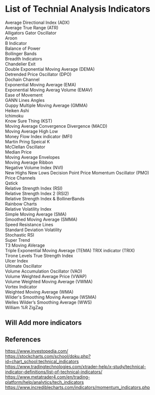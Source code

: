 # List of Technial Analysis Indicators

Average Directional Index (ADX)  
Average True Range (ATR)  
Alligators Gator Oscillator  
Aroon  
B Indicator  
Balance of Power  
Bollinger Bands  
Breadth Indicators  
Chandelier Exit  
Double Exponential Moving Average (DEMA)  
Detrended Price Oscillator (DPO)  
Dochain Channel  
Exponential Moving Average (EMA)  
Exponential Moving Averag Volume (EMAV)  
Ease of Movement    
GANN Lines Angles  
Guppy Multiple Moving Average (GMMA)  
Heiken Ashi  
Ichimoku  
Know Sure Thing (KST)  
Moving Average Convergence Divergence (MACD)  
Moving Average High Low  
Money Flow Index indicator (MFI)  
Martin Pring Speical K  
McClellan Oscillator  
Median Price  
Moving Average Envelopes  
Moving Average Ribbon  
Negative Volume Index (NVI)  
New Highs New Lows 
Decision Point Price Momentum Oscillator (PMO)  
Price Channels  
Qstick  
Relative Strength Index (RSI)  
Relative Strength Index 2 (RSI2)  
Relative Strength Index & BollinerBands  
Rainbow Charts  
Relative Volatility Index  
Simple Moving Average (SMA)  
Smoothed Moving Average (SMMA)  
Speed Resistance Lines  
Standard Deviation Volatility  
Stochastic RSI  
Super Trend  
T3 Moving AVerage  
Triple Exponential Moving Average (TEMA)
TRIX indicator (TRIX)  
Tirone Levels 
True Strength Index  
Ulcer Index  
Ultimate Oscillator  
Volume Accumulation Oscillator (VAO)  
Volume Weighted Average Price (VWAP)  
Volume Weighted Moving Average (VWMA)  
Vortex Indicator  
Weighted Moving Average (WMA)  
Wilder's Smoothing Moving Average (WSMA)  
Welles Wilder’s Smoothing Average (WWS)  
William %R
ZigZag

## Will Add more indicators

## References
https://www.investopedia.com/  
https://stockcharts.com/school/doku.php?id=chart_school:technical_indicators  
https://www.tradingtechnologies.com/xtrader-help/x-study/technical-indicator-definitions/list-of-technical-indicators/  
https://www.metatrader4.com/en/trading-platform/help/analytics/tech_indicators  
https://www.incrediblecharts.com/indicators/momentum_indicators.php  



